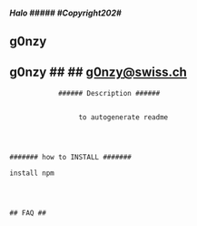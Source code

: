 


##### Halo #####   #Copyright202#

## g0nzy ##  

## g0nzy ## ## g0nzy@swiss.ch ##

                ###### Description ######

            
                     to autogenerate readme




    ####### how to INSTALL #######

    install npm




    ## FAQ ##

        